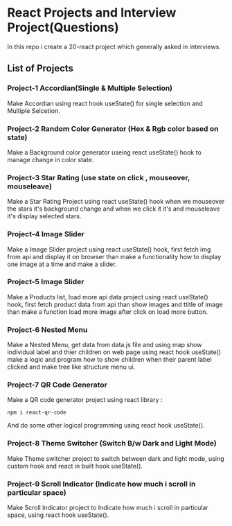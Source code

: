 # React Projects and Interview Project(Questions)

In this repo i create a 20-react project which generally asked in interviews.

## List of Projects

### Project-1 Accordian(Single & Multiple Selection)

Make Accordian using react hook useState() for single selection and Multiple Selcetion.

### Project-2 Random Color Generator (Hex & Rgb color based on state)

Make a Background color generator useing react useState() hook to manage change in color state.

### Project-3 Star Rating (use state on click , mouseover, mouseleave)

Make a Star Rating Project using react useState() hook when we mouseover the stars it's background change and when we click it it's and mouseleave it's display selected stars.

### Project-4 Image Slider

Make a Image Slider project using react useState() hook, first fetch img from api and display it on browser than make a functionality how to display one image at a time and make a slider.

### Project-5 Image Slider

Make a Products list, load more api data project using react useState() hook, first fetch product data from api than show images and ttitle of image than make a function load more image after click on load more button.

### Project-6 Nested Menu

Make a Nested Menu, get data from data.js file and using map show individual label and thier children on web page using react hook useState() make a logic and program how to show children when their parent label clicked and make tree like structure menu ui.

### Project-7 QR Code Generator

Make a QR code generator project using react library :

    npm i react-qr-code

And do some other logical programming using react hook useState().

### Project-8 Theme Switcher (Switch B/w Dark and Light Mode)

Make Theme switcher project to switch between dark and light mode, using custom hook and react in built hook useState().

### Project-9 Scroll Indicator (Indicate how much i scroll in particular space)

Make Scroll Indicator project to Indicate how much i scroll in particular space, using react hook useState().

